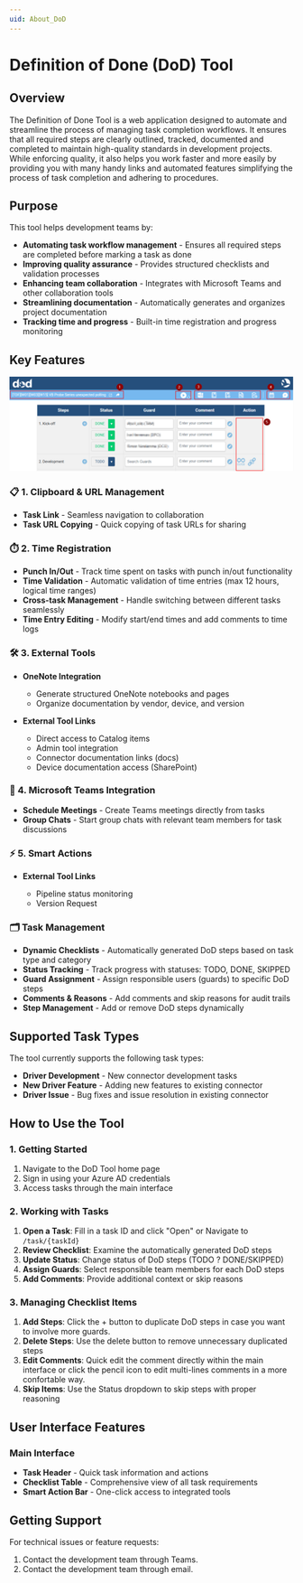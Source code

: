 ```yaml
---
uid: About_DoD
---
```


# Definition of Done (DoD) Tool

## Overview

The Definition of Done Tool is a web application designed to automate and streamline the process of managing task completion workflows. It ensures that all required steps are clearly outlined, tracked, documented and completed to maintain high-quality standards in development projects. While enforcing quality, it also helps you work faster and more easily by providing you with many handy links and automated features simplifying the process of task completion and adhering to procedures.

## Purpose

This tool helps development teams by:

- **Automating task workflow management** - Ensures all required steps are completed before marking a task as done
- **Improving quality assurance** - Provides structured checklists and validation processes
- **Enhancing team collaboration** - Integrates with Microsoft Teams and other collaboration tools
- **Streamlining documentation** - Automatically generates and organizes project documentation
- **Tracking time and progress** - Built-in time registration and progress monitoring

## Key Features

![Definition of Done Tool - Main View](../../images/DoD%20View.png)

### 📋 1. Clipboard & URL Management

- **Task Link** - Seamless navigation to collaboration
- **Task URL Copying** - Quick copying of task URLs for sharing

### ⏱️ 2. Time Registration

- **Punch In/Out** - Track time spent on tasks with punch in/out functionality
- **Time Validation** - Automatic validation of time entries (max 12 hours, logical time ranges)
- **Cross-task Management** - Handle switching between different tasks seamlessly
- **Time Entry Editing** - Modify start/end times and add comments to time logs

### 🛠️ 3. External Tools

- **OneNote Integration**

  - Generate structured OneNote notebooks and pages
  - Organize documentation by vendor, device, and version

- **External Tool Links**

  - Direct access to Catalog items
  - Admin tool integration
  - Connector documentation links (docs)
  - Device documentation access (SharePoint)

### 💬 4. Microsoft Teams Integration

- **Schedule Meetings** - Create Teams meetings directly from tasks
- **Group Chats** - Start group chats with relevant team members for task discussions

### ⚡ 5. Smart Actions

- **External Tool Links**

  - Pipeline status monitoring
  - Version Request

### 🗂️ Task Management

- **Dynamic Checklists** - Automatically generated DoD steps based on task type and category
- **Status Tracking** - Track progress with statuses: TODO, DONE, SKIPPED
- **Guard Assignment** - Assign responsible users (guards) to specific DoD steps
- **Comments & Reasons** - Add comments and skip reasons for audit trails
- **Step Management** - Add or remove DoD steps dynamically

## Supported Task Types

The tool currently supports the following task types:

- **Driver Development** - New connector development tasks
- **New Driver Feature** - Adding new features to existing connector
- **Driver Issue** - Bug fixes and issue resolution in existing connector

## How to Use the Tool

### 1. **Getting Started**

1. Navigate to the DoD Tool home page
2. Sign in using your Azure AD credentials
3. Access tasks through the main interface

### 2. **Working with Tasks**

1. **Open a Task**: Fill in a task ID and click "Open" or Navigate to `/task/{taskId}`
2. **Review Checklist**: Examine the automatically generated DoD steps
3. **Update Status**: Change status of DoD steps (TODO ? DONE/SKIPPED)
4. **Assign Guards**: Select responsible team members for each DoD steps
5. **Add Comments**: Provide additional context or skip reasons

### 3. **Managing Checklist Items**

1. **Add Steps**: Click the + button to duplicate DoD steps in case you want to involve more guards.
2. **Delete Steps**: Use the delete button to remove unnecessary duplicated steps
3. **Edit Comments**: Quick edit the comment directly within the main interface or click the pencil icon to edit multi-lines comments in a more confortable way.
4. **Skip Items**: Use the Status dropdown to skip steps with proper reasoning

## User Interface Features

### Main Interface

- **Task Header** - Quick task information and actions
- **Checklist Table** - Comprehensive view of all task requirements
- **Smart Action Bar** - One-click access to integrated tools

## Getting Support

For technical issues or feature requests:

1. Contact the development team through Teams.
2. Contact the development team through email.
